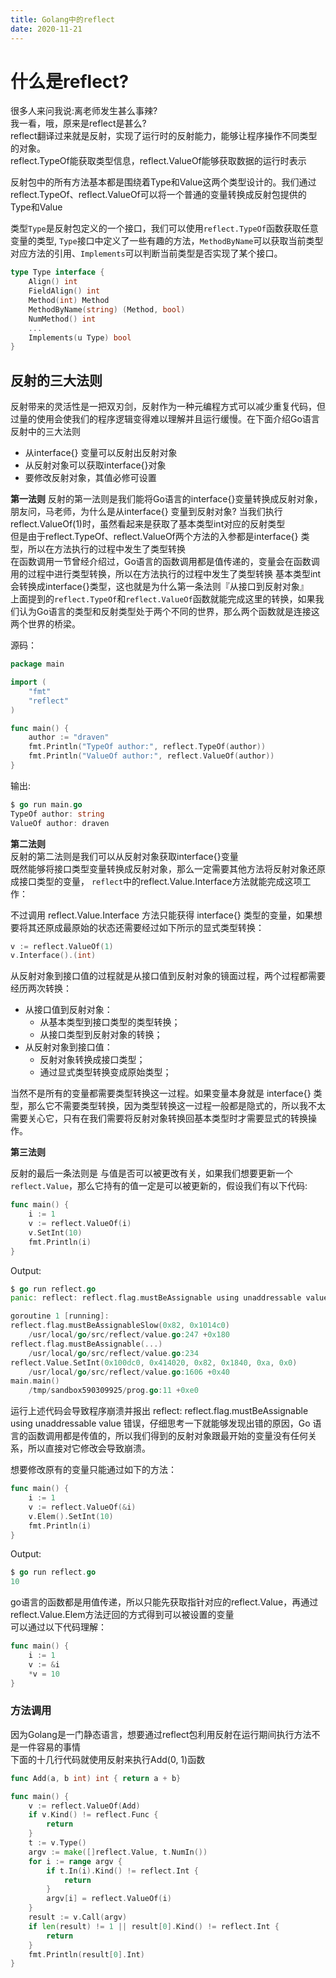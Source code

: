 ```yaml
---
title: Golang中的reflect
date: 2020-11-21
---
```



# 什么是reflect?  
很多人来问我说:离老师发生甚么事辣?  
我一看，哦，原来是reflect是甚么?  
reflect翻译过来就是反射，实现了运行时的反射能力，能够让程序操作不同类型的对象。  
reflect.TypeOf能获取类型信息，reflect.ValueOf能够获取数据的运行时表示  

反射包中的所有方法基本都是围绕着Type和Value这两个类型设计的。我们通过reflect.TypeOf、reflect.ValueOf可以将一个普通的变量转换成反射包提供的Type和Value    


类型```Type```是反射包定义的一个接口，我们可以使用`reflect.TypeOf`函数获取任意变量的类型, `Type`接口中定义了一些有趣的方法，`MethodByName`可以获取当前类型对应方法的引用、`Implements`可以判断当前类型是否实现了某个接口。  

```go
type Type interface {
    Align() int
    FieldAlign() int
    Method(int) Method
    MethodByName(string) (Method, bool)
    NumMethod() int
    ...
    Implements(u Type) bool
}
```


## 反射的三大法则  
反射带来的灵活性是一把双刃剑，反射作为一种元编程方式可以减少重复代码，但过量的使用会使我们的程序逻辑变得难以理解并且运行缓慢。在下面介绍Go语言反射中的三大法则  

+ 从interface{} 变量可以反射出反射对象
+ 从反射对象可以获取interface{}对象
+ 要修改反射对象，其值必修可设置  


**第一法则**
反射的第一法则是我们能将Go语言的interface{}变量转换成反射对象，朋友问，马老师，为什么是从interface{} 变量到反射对象? 当我们执行reflect.ValueOf(1)时，虽然看起来是获取了基本类型int对应的反射类型  
但是由于reflect.TypeOf、reflect.ValueOf两个方法的入参都是interface{} 类型，所以在方法执行的过程中发生了类型转换  
在函数调用一节曾经介绍过，Go语言的函数调用都是值传递的，变量会在函数调用的过程中进行类型转换，所以在方法执行的过程中发生了类型转换  基本类型int会转换成interface{}类型，这也就是为什么第一条法则『从接口到反射对象』  
上面提到的`reflect.TypeOf`和`reflect.ValueOf`函数就能完成这里的转换，如果我们认为Go语言的类型和反射类型处于两个不同的世界，那么两个函数就是连接这两个世界的桥梁。

源码：
```go
package main

import (
	"fmt"
	"reflect"
)

func main() {
	author := "draven"
	fmt.Println("TypeOf author:", reflect.TypeOf(author))
	fmt.Println("ValueOf author:", reflect.ValueOf(author))
}
```

输出:  
```go
$ go run main.go
TypeOf author: string
ValueOf author: draven
```


**第二法则**  
反射的第二法则是我们可以从反射对象获取interface{}变量  
既然能够将接口类型变量转换成反射对象，那么一定需要其他方法将反射对象还原成接口类型的变量， `reflect`中的reflect.Value.Interface方法就能完成这项工作：  

不过调用 reflect.Value.Interface 方法只能获得 interface{} 类型的变量，如果想要将其还原成最原始的状态还需要经过如下所示的显式类型转换：

```go
v := reflect.ValueOf(1)
v.Interface().(int)
```
从反射对象到接口值的过程就是从接口值到反射对象的镜面过程，两个过程都需要经历两次转换：

+ 从接口值到反射对象：
  + 从基本类型到接口类型的类型转换；
  + 从接口类型到反射对象的转换；
+ 从反射对象到接口值：
  + 反射对象转换成接口类型；
  + 通过显式类型转换变成原始类型；


当然不是所有的变量都需要类型转换这一过程。如果变量本身就是 interface{} 类型，那么它不需要类型转换，因为类型转换这一过程一般都是隐式的，所以我不太需要关心它，只有在我们需要将反射对象转换回基本类型时才需要显式的转换操作。  

**第三法则**  

反射的最后一条法则是 与值是否可以被更改有关，如果我们想要更新一个`reflect.Value`，那么它持有的值一定是可以被更新的，假设我们有以下代码:  
  
```go
func main() {
	i := 1
	v := reflect.ValueOf(i)
	v.SetInt(10)
	fmt.Println(i)
}
```

Output:
```go
$ go run reflect.go
panic: reflect: reflect.flag.mustBeAssignable using unaddressable value

goroutine 1 [running]:
reflect.flag.mustBeAssignableSlow(0x82, 0x1014c0)
	/usr/local/go/src/reflect/value.go:247 +0x180
reflect.flag.mustBeAssignable(...)
	/usr/local/go/src/reflect/value.go:234
reflect.Value.SetInt(0x100dc0, 0x414020, 0x82, 0x1840, 0xa, 0x0)
	/usr/local/go/src/reflect/value.go:1606 +0x40
main.main()
	/tmp/sandbox590309925/prog.go:11 +0xe0
```


运行上述代码会导致程序崩溃并报出 reflect: reflect.flag.mustBeAssignable using unaddressable value 错误，仔细思考一下就能够发现出错的原因，Go 语言的函数调用都是传值的，所以我们得到的反射对象跟最开始的变量没有任何关系，所以直接对它修改会导致崩溃。

想要修改原有的变量只能通过如下的方法：  

```go
func main() {
	i := 1
	v := reflect.ValueOf(&i)
	v.Elem().SetInt(10)
	fmt.Println(i)
}
```

Output:  
```go
$ go run reflect.go
10
```

go语言的函数都是用值传递，所以只能先获取指针对应的reflect.Value，再通过reflect.Value.Elem方法迂回的方式得到可以被设置的变量  
可以通过以下代码理解：  


```go
func main() {
	i := 1
	v := &i
	*v = 10
}
```



### 方法调用  
因为Golang是一门静态语言，想要通过reflect包利用反射在运行期间执行方法不是一件容易的事情  
下面的十几行代码就使用反射来执行Add(0, 1)函数

```go
func Add(a, b int) int { return a + b}

func main() {
	v := reflect.ValueOf(Add)
	if v.Kind() != reflect.Func {
		return 
	}
	t := v.Type()
	argv := make([]reflect.Value, t.NumIn())
	for i := range argv {
		if t.In(i).Kind() != reflect.Int {
			return
		}
		argv[i] = reflect.ValueOf(i)
	}
	result := v.Call(argv)
	if len(result) != 1 || result[0].Kind() != reflect.Int {
		return 
	}
	fmt.Println(result[0].Int)
}
```